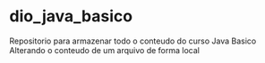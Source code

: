 # dio_java_basico
Repositorio para armazenar todo o conteudo do curso Java Basico
Alterando o conteudo de um arquivo de forma local
